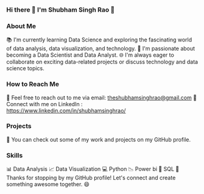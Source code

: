 ### Hi there 👋 I'm Shubham Singh Rao 👋
### About Me
📚 I'm currently learning Data Science and exploring the fascinating world of data analysis, data visualization, and technology.
💼 I'm passionate about becoming a Data Scientist and Data Analyst.
🌐 I'm always eager to collaborate on exciting data-related projects or discuss technology and data science topics.

### How to Reach Me
📧 Feel free to reach out to me via email: theshubhamsinghrao@gmail.com
💬 Connect with me on LinkedIn : https://www.linkedin.com/in/shubhamsinghrao/

### Projects
📂 You can check out some of my work and projects on my GitHub profile.

### Skills
📊 Data Analysis
📈 Data Visualization
💻 Python
📉 Power bi
🎨 SQL
🎨 Thanks for stopping by my GitHub profile! Let's connect and create something awesome together. 😄

